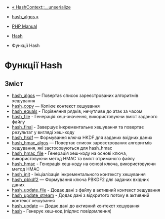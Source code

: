 - [« HashContext::\_\_unserialize](hashcontext.unserialize.md)
- [hash_algos »](function.hash-algos.md)

- [PHP Manual](index.md)
- [Hash](book.hash.md)
- Функції Hash

# Функції Hash

## Зміст

- [hash_algos](function.hash-algos.md) — Повертає список
зареєстрованих алгоритмів хешування
- [hash_copy](function.hash-copy.md) — Копіює контекст хешування
- [hash_equals](function.hash-equals.md) - Порівняння рядків,
нечутливе до атак за часом
- [hash_file](function.hash-file.md) - Генерація хеш-значення,
використовуючи вміст заданого файлу
- [hash_final](function.hash-final.md) - Завершує інкрементальне
хешування та повертає результат у вигляді хеш-коду
- [hash_hkdf](function.hash-hkdf.md) — Формування ключа HKDF для
заданих вхідних даних
- [hash_hmac_algos](function.hash-hmac-algos.md) — Повертає список
зареєстрованих алгоритмів хешування, які застосовуються для hash_hmac
- [hash_hmac_file](function.hash-hmac-file.md) - Генерація хеш-коду
на основі ключа, використовуючи метод HMAC та вміст отриманого файлу
- [hash_hmac](function.hash-hmac.md) - Генерація хеш-коду на основі
ключа, використовуючи метод HMAC
- [hash_init](function.hash-init.md) - Ініціалізація
інкрементального контексту хешування
- [hash_pbkdf2](function.hash-pbkdf2.md) — Формування ключа PBKDF2
для заданих вхідних даних
- [hash_update_file](function.hash-update-file.md) - Додає
дані з файлу в активний контекст хешування
- [hash_update_stream](function.hash-update-stream.md) - Додає
дані з відкритого потоку в активний контекст хешування
- [hash_update](function.hash-update.md) — Додає дані до
активний контекст хешування
- [hash](function.hash.md) - Генерує хеш-код (підпис повідомлення)
